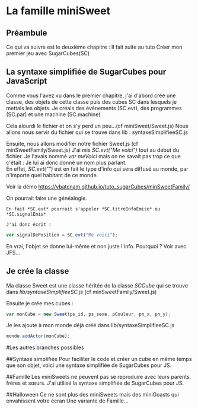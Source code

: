 # La famille miniSweet

## Préambule
Ce qui va suivre est le deuxième chapitre : Il fait suite au tuto 
	Créer mon premier jeu avec SugarCubes(SC)


## La syntaxe simplifiée de SugarCubes pour JavaScript
Comme vous l'avez vu dans le premier chapitre, j'ai d'abord créé une classe, des objets de cette classe puis des cubes SC dans lesquels je mettais les objets.
Je créais des événements (SC.evt), des programmes (SC.par) et une machine (SC.machine)

Cela alourdi le fichier et on s'y perd un peu...(cf miniSweet/Sweet.js)
Nous allons nous servir du fichier qui se trouve dans lib : syntaxeSimplifieeSC.js

Ensuite, nous allons modifier notre fichier Sweet.js (cf minSweetFamily/Sweet.js)
J'ai mis  *SC.evt("Me voici")* tout au début du fichier.
Je l'avais nommé *var meVoici* mais on ne savait pas trop ce que c'était : Je lui ai donc donné un nom plus parlant.<br>
En effet, *SC.evt("")* est en fait le type d'info qui sera diffusé au monde, par n'importe quel habitant de ce monde.

Voir la démo https://vbatcnam.github.io/tuto_sugarCubes/minSweetFamily/

On pourrait faire une généalogie.

	En fait *SC.evt* pourrait s'appeler *SC.titreInfoEmise* ou *SC.signalEmis*

	J'ai donc écrit : 
```javascript
var signalDePosition = SC.evt("Me voici");
```

En vrai, l'objet se donne lui-même et non juste l'info. Pourquoi ? 
Voir avec JFS...

## Je crée la classe

Ma classe Sweet est une classe héritée de la classe *SCCube* qui se trouve dans 
*lib/syntaxeSimplifieeSC.js* (cf minSweetFamily/Sweet.js)

Ensuite je crée mes cubes :

```javascript
var monCube = new Sweet(ps_id, ps_sexe, pCouleur, pn_x, pn_y);
```

Je les ajoute à mon monde déjà créé dans lib/syntaxeSimplifieeSC.js

```javascript
monde.addActor(monCube);
```

#Les autres branches possibles

##Syntaxe simplifiée 
Pour faciliter le code et créer un cube en même temps que son objet, voici une syntaxe simplifiée de SugarCubes pour JS.

##Famille 
Les miniSweets ne peuvent pas se reproduire avec leurs parents, frères et sœurs.
J'ai utilisé la syntaxe simplifiée de SugarCubes pour JS.

##Halloween
Ce ne sont plus des miniSweets mais des miniGoasts qui envahissent votre écran
Une variante de Famille...
